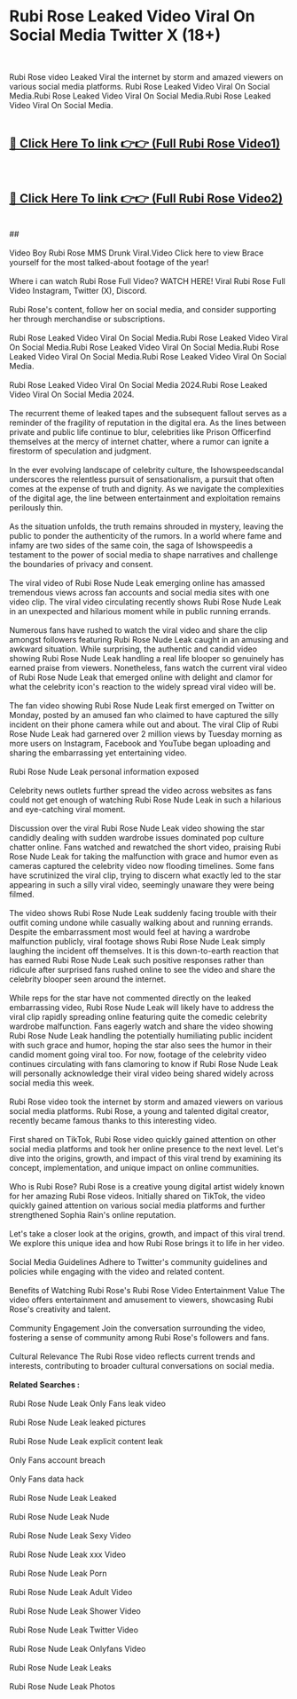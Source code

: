 # Rubi Rose Leaked Video Viral On Social Media Twitter X (18+) <br>
<br>

Rubi Rose video Leaked Viral the internet by storm and amazed viewers on various social media platforms. Rubi Rose Leaked Video Viral On Social Media.Rubi Rose Leaked Video Viral On Social Media.Rubi Rose Leaked Video Viral On Social Media.<br>
 <br>

##  <a href="https://play.trustnlinepharmacy.us?title=Full Rubi_Rose&ref=git">🔴 Click Here To link 👉👉 (Full Rubi Rose Video1)</a><br>
  <br>

##  <a href="https://play.trustnlinepharmacy.us?title=Full Rubi_Rose&ref=git">🔴 Click Here To link 👉👉 (Full Rubi Rose Video2)</a><br>
  <br>
  ##


  <br>

  <br>
Video Boy Rubi Rose MMS Drunk Viral.Video Click here to view Brace yourself for the most talked-about footage of the year!
<br><br>
Where i can watch Rubi Rose Full Video? WATCH HERE! Viral Rubi Rose Full Video Instagram, Twitter (X), Discord.
<br><br>
Rubi Rose's content, follow her on social media, and consider supporting her through merchandise or subscriptions.
<br><br>
Rubi Rose Leaked Video Viral On Social Media.Rubi Rose Leaked Video Viral On Social Media.Rubi Rose Leaked Video Viral On Social Media.Rubi Rose Leaked Video Viral On Social Media.Rubi Rose Leaked Video Viral On Social Media.
<br><br>
Rubi Rose Leaked Video Viral On Social Media 2024.Rubi Rose Leaked Video Viral On Social Media 2024.
<br><br>
The recurrent theme of leaked tapes and the subsequent fallout serves as a reminder of the fragility of reputation in the digital era. As the lines between private and public life continue to blur, celebrities like Prison Officerfind themselves at the mercy of internet chatter, where a rumor can ignite a firestorm of speculation and judgment.
<br><br>
In the ever evolving landscape of celebrity culture, the Ishowspeedscandal underscores the relentless pursuit of sensationalism, a pursuit that often comes at the expense of truth and dignity. As we navigate the complexities of the digital age, the line between entertainment and exploitation remains perilously thin.
<br><br>
As the situation unfolds, the truth remains shrouded in mystery, leaving the public to ponder the authenticity of the rumors. In a world where fame and infamy are two sides of the same coin, the saga of Ishowspeedis a testament to the power of social media to shape narratives and challenge the boundaries of privacy and consent.
<br><br>
The viral video of Rubi Rose Nude Leak emerging online has amassed tremendous views across fan accounts and social media sites with one video clip. The viral video circulating recently shows Rubi Rose Nude Leak in an unexpected and hilarious moment while in public running errands.
<br><br>
Numerous fans have rushed to watch the viral video and share the clip amongst followers featuring Rubi Rose Nude Leak caught in an amusing and awkward situation. While surprising, the authentic and candid video showing Rubi Rose Nude Leak handling a real life blooper so genuinely has earned praise from viewers. Nonetheless, fans watch the current viral video of Rubi Rose Nude Leak that emerged online with delight and clamor for what the celebrity icon's reaction to the widely spread viral video will be.
<br><br>
The fan video showing Rubi Rose Nude Leak first emerged on Twitter on Monday, posted by an amused fan who claimed to have captured the silly incident on their phone camera while out and about. The viral Clip of Rubi Rose Nude Leak had garnered over 2 million views by Tuesday morning as more users on Instagram, Facebook and YouTube began uploading and sharing the embarrassing yet entertaining video.
<br><br>
Rubi Rose Nude Leak personal information exposed
<br><br>
Celebrity news outlets further spread the video across websites as fans could not get enough of watching Rubi Rose Nude Leak in such a hilarious and eye-catching viral moment.
<br><br>
Discussion over the viral Rubi Rose Nude Leak video showing the star candidly dealing with sudden wardrobe issues dominated pop culture chatter online. Fans watched and rewatched the short video, praising Rubi Rose Nude Leak for taking the malfunction with grace and humor even as cameras captured the celebrity video now flooding timelines. Some fans have scrutinized the viral clip, trying to discern what exactly led to the star appearing in such a silly viral video, seemingly unaware they were being filmed.
<br><br>
The video shows Rubi Rose Nude Leak suddenly facing trouble with their outfit coming undone while casually walking about and running errands. Despite the embarrassment most would feel at having a wardrobe malfunction publicly, viral footage shows Rubi Rose Nude Leak simply laughing the incident off themselves. It is this down-to-earth reaction that has earned Rubi Rose Nude Leak such positive responses rather than ridicule after surprised fans rushed online to see the video and share the celebrity blooper seen around the internet.
<br><br>
While reps for the star have not commented directly on the leaked embarrassing video, Rubi Rose Nude Leak will likely have to address the viral clip rapidly spreading online featuring quite the comedic celebrity wardrobe malfunction. Fans eagerly watch and share the video showing Rubi Rose Nude Leak handling the potentially humiliating public incident with such grace and humor, hoping the star also sees the humor in their candid moment going viral too. For now, footage of the celebrity video continues circulating with fans clamoring to know if Rubi Rose Nude Leak will personally acknowledge their viral video being shared widely across social media this week.
<br><br>
Rubi Rose video took the internet by storm and amazed viewers on various social media platforms. Rubi Rose, a young and talented digital creator, recently became famous thanks to this interesting video.
<br><br>
First shared on TikTok, Rubi Rose video quickly gained attention on other social media platforms and took her online presence to the next level. Let's dive into the origins, growth, and impact of this viral trend by examining its concept, implementation, and unique impact on online communities.
<br><br>
Who is Rubi Rose? Rubi Rose is a creative young digital artist widely known for her amazing Rubi Rose videos. Initially shared on TikTok, the video quickly gained attention on various social media platforms and further strengthened Sophia Rain's online reputation.
<br><br>
Let's take a closer look at the origins, growth, and impact of this viral trend. We explore this unique idea and how Rubi Rose brings it to life in her video.
<br><br>
Social Media Guidelines Adhere to Twitter's community guidelines and policies while engaging with the video and related content.
<br><br>
Benefits of Watching Rubi Rose's Rubi Rose Video Entertainment Value The video offers entertainment and amusement to viewers, showcasing Rubi Rose's creativity and talent.
<br><br>
Community Engagement Join the conversation surrounding the video, fostering a sense of community among Rubi Rose's followers and fans.
<br><br>
Cultural Relevance The Rubi Rose video reflects current trends and interests, contributing to broader cultural conversations on social media.
<br><br>
<strong>Related Searches :</strong>
<br><br>
Rubi Rose Nude Leak Only Fans leak video
<br><br>
Rubi Rose Nude Leak leaked pictures
<br><br>
Rubi Rose Nude Leak explicit content leak
<br><br>
Only Fans account breach
<br><br>
Only Fans data hack
<br><br>
Rubi Rose Nude Leak Leaked
<br><br>
Rubi Rose Nude Leak Nude
<br><br>
Rubi Rose Nude Leak Sexy Video
<br><br>
Rubi Rose Nude Leak xxx Video
<br><br>
Rubi Rose Nude Leak Porn
<br><br>
Rubi Rose Nude Leak Adult Video
<br><br>
Rubi Rose Nude Leak Shower Video
<br><br>
Rubi Rose Nude Leak Twitter Video
<br><br>
Rubi Rose Nude Leak Onlyfans Video
<br><br>
Rubi Rose Nude Leak Leaks
<br><br>
Rubi Rose Nude Leak Photos